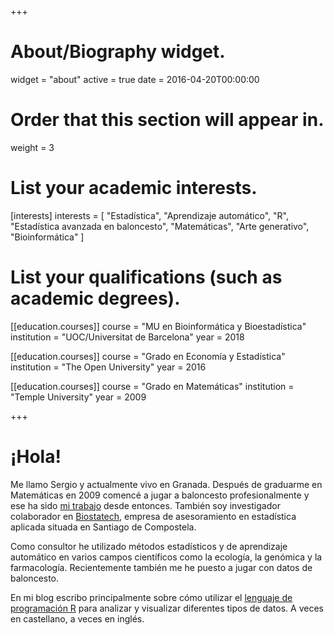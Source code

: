 +++
# About/Biography widget.
widget = "about"
active = true
date = 2016-04-20T00:00:00

# Order that this section will appear in.
weight = 3

# List your academic interests.
[interests]
  interests = [
    "Estadística",
    "Aprendizaje automático",
    "R",
    "Estadística avanzada en baloncesto",
    "Matemáticas",
    "Arte generativo",
    "Bioinformática"
  ]

# List your qualifications (such as academic degrees).

[[education.courses]]
  course = "MU en Bioinformática y Bioestadística"
  institution = "UOC/Universitat de Barcelona"
  year = 2018

[[education.courses]]
  course = "Grado en Economía y Estadística"
  institution = "The Open University"
  year = 2016
  
[[education.courses]]
  course = "Grado en Matemáticas"
  institution = "Temple University"
  year = 2009
 
+++

# ¡Hola!

Me llamo Sergio y actualmente vivo en Granada. Después de graduarme en Matemáticas en 2009 comencé a jugar a baloncesto profesionalmente y ese ha sido [mi trabajo](https://www.youtube.com/watch?v=1fS4MCVzFu4) desde entonces. También soy investigador colaborador en [Biostatech](http://biostatech.com/), empresa de asesoramiento en estadística aplicada situada en Santiago de Compostela.

Como consultor he utilizado métodos estadísticos y de aprendizaje automático en varios campos científicos como la ecología, la genómica y la farmacología. Recientemente también me he puesto a jugar con datos de baloncesto.

En mi blog escribo principalmente sobre cómo utilizar el [lenguaje de programación R](https://www.r-project.org/) para analizar y visualizar diferentes tipos de datos. A veces en castellano, a veces en inglés.
